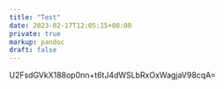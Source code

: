```yaml
---
title: "Test"
date: 2023-02-17T12:05:15+08:00
private: true
markup: pandoc
draft: false
---
```

U2FsdGVkX188op0nn+t6tJ4dWSLbRxOxWagjaV98cqA=